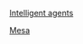 
[Intelligent agents](https://en.m.wikipedia.org/wiki/Intelligent_agent)

[Mesa ](https://github.com/projectmesa/mesa?tab=readme-ov-file)
